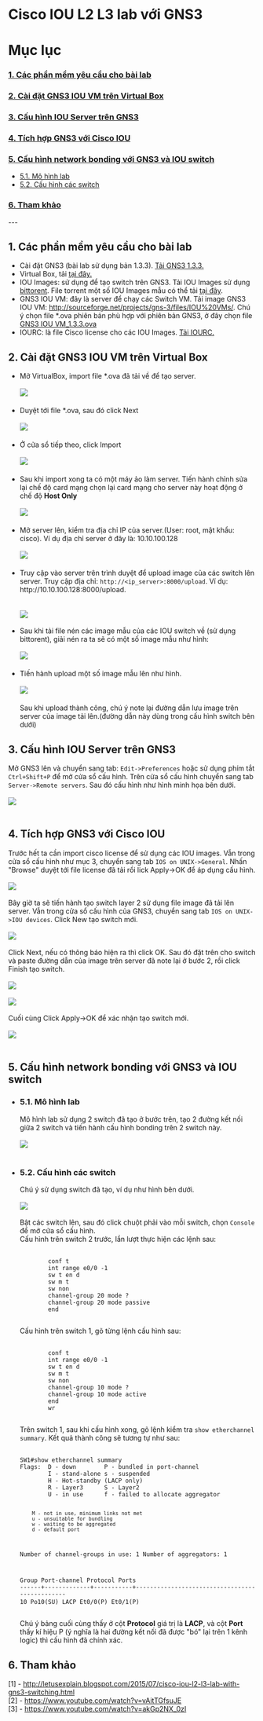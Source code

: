 # Cisco IOU L2 L3 lab với GNS3
# Mục lục
<h3><a href="#concept">1. Các phần mềm yêu cầu cho bài lab</a></h3>
<h3><a href="#iouvm_vir">2. Cài đặt GNS3 IOU VM trên Virtual Box</a></h3>
<h3><a href="#cfg_iou_server">3. Cấu hình IOU Server trên GNS3</a></h3>
<h3><a href="#integ">4. Tích hợp GNS3 với Cisco IOU</a></h3>
<h3><a href="#setup">5. Cấu hình network bonding với GNS3 và IOU switch</a></h3>
<ul>
    <li><a href="#topology">5.1. Mô hình lab</a></li>
    <li><a href="#cfg_sw">5.2. Cấu hình các switch</a></li>
</ul>
<h3><a href="#ref">6. Tham khảo</a></h3>
---

<h2><a name="concept">1. Các phần mềm yêu cầu cho bài lab</a></h2>
<div>
<ul>
    <li>Cài đặt GNS3 (bài lab sử dụng bản 1.3.3). <a href="https://github.com/GNS3/gns3-gui/releases/tag/v1.3.3">Tải GNS3 1.3.3.</a></li>
    <li>Virtual Box, tải <a href="https://www.virtualbox.org/">tại đây.</a></li>
    <li>IOU Images: sử dụng để tạo switch trên GNS3. Tải IOU Images sử dụng <a href="http://www.bittorrent.com/bittorrent-free">bittorent</a>. File torrent một số IOU Images mẫu có thể tải <a href="https://www.dropbox.com/s/es46wrxfajvrnbk/55EAD4B54E75A459176E0605F8BE32C9706E2CBA.torrent?dl=0">tại đây</a>.</li>
    <li>GNS3 IOU VM: đây là server để chạy các Switch VM. Tải image GNS3 IOU VM: <a href="http://sourceforge.net/projects/gns-3/files/IOU%20VMs/">http://sourceforge.net/projects/gns-3/files/IOU%20VMs/</a>. Chú ý chọn file *.ova phiên bản phù hợp với phiên bản GNS3, ở đây chọn file <a href="https://sourceforge.net/projects/gns-3/files/IOU%20VMs/GNS3%20IOU%20VM_1.3.3.ova/download">GNS3 IOU VM_1.3.3.ova</a></li>
    <li>IOURC: là file Cisco license cho các IOU Images. <a href="https://www.dropbox.com/s/8r64q7ttnigymrj/iourc.txt?dl=0">Tải IOURC.</a></li>
</ul>
</div>

<h2><a name="iouvm_vir">2. Cài đặt GNS3 IOU VM trên Virtual Box</a></h2>
<div>
    <ul>
        <li>Mở VirtualBox, import file *.ova đã tải về để tạo server.
        <br><br>
        <img src="http://i.imgur.com/l3Xm6pi.png">
        <br><br>
        </li>
        <li>Duyệt tới file *.ova, sau đó click Next
        <br><br>
        <img src="http://i.imgur.com/DiMQLkK.png">
        <br><br>
        </li>
        <li>Ở cửa sổ tiếp theo, click Import
        <br><br>
        <img src="http://i.imgur.com/ympa8bb.png">
        <br><br>
        </li>
        <li>Sau khi import xong ta có một máy ảo làm server. Tiến hành chỉnh sửa lại chế độ card mạng chọn lại card mạng cho server này hoạt động ở chế độ <b>Host Only</b>
        <br><br>
        <img src="http://i.imgur.com/Wph5zZb.png">
        <br><br>        
        </li>
        <li>Mở server lên, kiểm tra địa chỉ IP của server.(User: root, mật khẩu: cisco). Ví dụ địa chỉ server ở đây là: 10.10.100.128
        <br><br>
        <img src="http://i.imgur.com/IdYU537.png">
        <br><br>  
        </li>
        <li>Truy cập vào server trên trình duyệt để upload image của các switch lên server. Truy cập địa chỉ: <code>http://&lt;ip_server&gt;:8000/upload</code>. Ví dụ: http://10.10.100.128:8000/upload.</li>
        <br><br>
        <img src="http://i.imgur.com/oXi3a4n.png">
        <br><br>         
        <li>Sau khi tải file nén các image mẫu của các IOU switch về (sử dụng bittorent), giải nén ra ta sẽ có một số image mẫu như hình:
        <br><br>
        <img src="http://i.imgur.com/1V9YMJv.png">
        <br><br>
        </li>
        <li>Tiến hành upload một số image mẫu lên như hình.
        <br><br>
        <img src="http://i.imgur.com/Txws3qQ.png">
        <br><br>
        Sau khi upload thành công, chú ý note lại đường dẫn lưu image trên server của image tải lên.(đường dẫn này dùng trong cấu hình switch bên dưới)
        </li>
    </ul>
</div>
<h2><a name="cfg_iou_server">3. Cấu hình IOU Server trên GNS3</a></h2>
<div>Mở GNS3 lên và chuyển sang tab: <code>Edit->Preferences</code> hoặc sử dụng phím tắt <code>Ctrl+Shift+P</code> để mở cửa sổ cấu hình. Trên cửa sổ cấu hình chuyển sang tab <code>Server->Remote servers</code>. Sau đó cấu hình như hình minh họa bên dưới.
        <br><br>
        <img src="http://i.imgur.com/jxrjmDX.png">
        <br><br>
</div>
<h2><a name="integ">4. Tích hợp GNS3 với Cisco IOU</a></h2>
<div>
    Trước hết ta cần import cisco license để sử dụng các IOU images. Vẫn trong cửa sổ cấu hình như mục 3, chuyển sang tab <code>IOS on UNIX->General</code>. Nhấn "Browse" duyệt tới file license đã tải rồi lick Apply->OK để áp dụng cấu hình.
        <br><br>
        <img src="http://i.imgur.com/Zi2xtxp.png">
        <br><br>   
    Bây giờ ta sẽ tiến hành tạo switch layer 2 sử dụng file image đã tải lên server. Vẫn trong cửa sổ cấu hình của GNS3, chuyển sang tab <code>IOS on UNIX->IOU devices</code>. Click New tạo switch mới. 
        <br><br>
        <img src="http://i.imgur.com/2NwOWgQ.png">
        <br><br>   
    Click Next, nếu có thông báo hiện ra thì click OK. Sau đó đặt trên cho switch và paste đường dẫn của image trên server đã note lại ở bước 2, rồi click Finish tạo switch.
        <br><br>
        <img src="http://i.imgur.com/tU2GHQh.png">
        <br><br>      
        <img src="http://i.imgur.com/Bxf5lYN.png">
        <br><br>  
    Cuối cùng Click Apply->OK để xác nhận tạo switch mới.
        <br><br>      
        <img src="http://i.imgur.com/8kMC7qi.png">
        <br><br>      
</div>
<h2><a name="setup">5. Cấu hình network bonding với GNS3 và IOU switch</a></h2>
<ul>
    <li><h3><a name="topology">5.1. Mô hình lab</a></h3>
Mô hình lab sử dụng 2 switch đã tạo ở bước trên, tạo 2 đường kết nối giữa 2 switch và tiến hành cấu hình bonding trên 2 switch này.
        <br><br>      
        <img src="http://i.imgur.com/0iuWafd.png">
        <br><br>  
    </li>
    <li><h3><a name="cfg_sw">5.2. Cấu hình các switch</a></h3>
Chú ý sử dụng switch đã tạo, ví dụ như hình bên dưới.
        <br><br>      
        <img src="http://i.imgur.com/SFBUmNN.png">
        <br><br> 
    </li>
Bật các switch lên, sau đó click chuột phải vào mỗi switch, chọn <code>Console</code> để mở cửa sổ cấu hình.
<br>
Cấu hình trên switch 2 trước, lần lượt thực hiện các lệnh sau:
<pre>
    <code>
        conf t
        int range e0/0 -1
        sw t en d
        sw m t
        sw non
        channel-group 20 mode ?
        channel-group 20 mode passive
        end
    </code>
</pre>
Cấu hình trên switch 1, gõ từng lệnh cấu hình sau:
<pre>
    <code>
        conf t
        int range e0/0 -1
        sw t en d
        sw m t
        sw non
        channel-group 10 mode ?
        channel-group 10 mode active
        end
        wr
    </code>
</pre>
Trên switch 1, sau khi cấu hình xong, gõ lệnh kiểm tra <code>show etherchannel summary</code>. Kết quả thành công sẽ tương tự như sau:
<pre>
    <code>
SW1#show etherchannel summary
Flags:  D - down        P - bundled in port-channel
        I - stand-alone s - suspended
        H - Hot-standby (LACP only)
        R - Layer3      S - Layer2
        U - in use      f - failed to allocate aggregator

        M - not in use, minimum links not met
        u - unsuitable for bundling
        w - waiting to be aggregated
        d - default port


Number of channel-groups in use: 1
Number of aggregators:           1

Group  Port-channel  Protocol    Ports
------+-------------+-----------+-----------------------------------------------
10     Po10(SU)        LACP      Et0/0(P)    Et0/1(P)
    </code>
</pre>
Chú ý bảng cuối cùng thấy ở cột <b>Protocol</b> giá trị là <b>LACP</b>, và cột <b>Port</b> thấy kí hiệu P (ý nghĩa là hai đường kết nối đã được "bó" lại trên 1 kênh logic) thì cấu hình đã chính xác.
</ul>
<h2><a name="ref">6. Tham khảo</a></h2>
<div>
    [1] - <a href="http://letusexplain.blogspot.com/2015/07/cisco-iou-l2-l3-lab-with-gns3-switching.html">http://letusexplain.blogspot.com/2015/07/cisco-iou-l2-l3-lab-with-gns3-switching.html</a>
    <br>
    [2] - <a href="https://www.youtube.com/watch?v=vAitTGfsuJE">https://www.youtube.com/watch?v=vAitTGfsuJE</a>
    <br>
    [3] - <a href="https://www.youtube.com/watch?v=akGp2NX_0zI">https://www.youtube.com/watch?v=akGp2NX_0zI</a>
</div>
